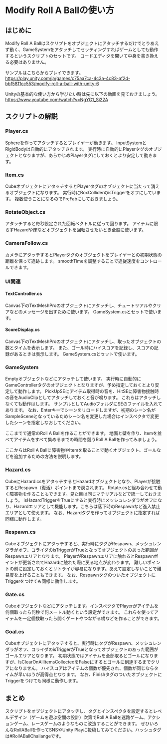 # Modify Roll A Ballの使い方
## はじめに
Modify Roll A Ballはスクリプトをオブジェクトにアタッチするだけでとりあえず動く、GameSystemをアタッチしてセッティングすればゲームとしても動作するというスクリプトのセットです。
コードエディタを開いて中身を書き換える必要はありません。

サンプルはこちらからプレイできます。
https://play.unity.com/ja/games/c75aa7ca-4c3a-4c83-af2d-bbf5811cc553/modify-roll-a-ball-with-unity-6

Unityの基本的な使い方から学びたい時は先に以下の動画を見ておきましょう。
https://www.youtube.com/watch?v=NgYG1_Si22A

## スクリプトの解説
### Player.cs
Sphereを作ってアタッチするとプレイヤーが動きます。
InputSystemとRigidBodyは自動的にアタッチされます。
実行時に自動的にPlayerタグのオブジェクトとなりますが、あらかじめPlayerタグにしておくとより安定して動きます。

### Item.cs
CubeオブジェクトにアタッチするとPlayerタグのオブジェクトに当たって消えるオブジェクトになります。
実行時にBoxColliderのisTriggerをオフにしています。
複数使うことになるのでPreFabにしておきましょう。

### RotateObject.cs
アタッチすると毎秒設定された回転ベクトルに従って回ります。
アイテムに限らずHazardや床などオブジェクトを回転させたいとき全般に使います。

### CameraFollow.cs
カメラにアタッチするとPlayerタグのオブジェクトをプレイヤーとの初期状態の距離を保って追跡します。
smoothTimeを調整することで追従速度をコントロールできます。

### UI関連

#### TextController.cs
Canvas下のTextMeshProのオブジェクトにアタッチし、チュートリアルやクリアなどのメッセージを出すために使います。
GameSystem.csとセットで使います。

#### ScoreDisplay.cs
Canvas下のTextMeshProのオブジェクトにアタッチし、取ったオブジェクトの数とタイムを表示します。
また、ゴール時にハイスコアを記録し、スコアの記録があるときは表示します。
GameSystem.csとセットで使います。

### GameSystem
Emptyオブジェクトなどにアタッチして使います。
実行時に自動的にGameControllerタグのオブジェクトとなりますが、予め指定しておくとより安定して動作します。
PickUpSEにアイテム取得時の音を、HitSEに障害物接触時の音をAudioClipとしてアタッチしておくと音が鳴ります。
これらはアタッチしなくても動作はします。
サンプルとしてAudioフォルダにSEのファイルを入れてあります。
なお、Enterキーでシーンをリロードしますが、初期のシーン名がSampleSceneとなっているためシーン名を変更した場合はインスペクタで変更したシーンを指定しなおしてください。

ここまでで通常のRoll A Ballを作ることができます。
地面と壁を作り、Itemを並べてアイテムをすべて集めるまでの時間を競うRoll A Ballを作ってみましょう。

ここからはRoll A Ballに障害物やItemを取ることで動くオブジェクト、ゴールなどを追加するための方法を説明します。

### Hazard.cs
CubeにHazard.csをアタッチするとHazardオブジェクトとなり、Playerが接触するとRespawn（復活）ポイントまで戻されます。
Rotate.csと組み合わせて動く障害物を作ることもできます。見た目は同じマテリアルなどで統一しておきましょう。
isHazardTriggerをTrueにすると実行時にメッシュレンダラがオフになり、Hazardエリアとして機能します。こちらは落下時のRespawnなど進入禁止エリアとして使えます。
なお、Hazardタグを作ってオブジェクトに指定すれば同様に動作します。

### Respawn.cs
Cubeオブジェクトにアタッチすると、実行時にタグがRespawn、メッシュレンダラがオフ、コライダのisTriggerがTrueとなってオブジェクトのあった範囲がRespawnエリアとなります。
PlayerがRespawnエリアに触れるとRespawnポイントが更新されてHazardに触れた際に戻る地点が変わります。
難しいポイントの前に設定しておくとリトライが容易になります。あえて設定しないことで難易度を上げることもできます。
なお、RespawnタグのついたオブジェクトにTriggerをつけても同様に動作します。

### Gate.cs
Cubeオブジェクトなどにアタッチします。インスペクタでPlayerがアイテムを何個取ったら何秒で何メートル動くという設定ができます。
これらを使ってアイテムを一定個数取ったら開くゲートやつながる橋などを作ることができます。


### Goal.cs
Cubeオブジェクトにアタッチすると、実行時にタグがRespawn、メッシュレンダラがオフ、コライダのisTriggerがTrueとなってオブジェクトのあった範囲がゴールエリアとなります。
初期状態ではアイテムを全部取るとゴールになりますが、IsClearOnAllItemsCollectedをFalseにするとゴールに到達するまでクリアになりません。
ハイスコアはアイテムの個数が優先され、個数が同じならタイムが早いほうが高得点となります。
なお、FinishタグのついたオブジェクトにTriggerをつけても同様に動作します。

## まとめ
スクリプトをオブジェクトにアタッチし、タグとインスペクタを設定するとレベルデザイン（ゲームを遊ぶ空間の設計）次第でRoll A Ballを迷路ゲーム、アクションゲーム、レースゲームのようなものに改造することができます。
ぜひいろんなRollABallを作ってSNSやUnity Playに投稿してみてください。ハッシュタグは#RollABallChallangeです。

